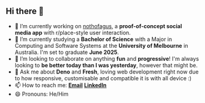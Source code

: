 ## Hi there 👋

- 🔭 I’m currently working on [nothofagus](https://github.com/william-spongberg/nothofagus), a **proof-of-concept social media app** with r/place-style user interaction.
- 🌱 I’m currently studying a **Bachelor of Science** with a Major in Computing and Software Systems at the **University of Melbourne** in Australia. I'm set to graduate **June 2025**.
- 👯 I’m looking to collaborate on anything **fun** and **progressive**! I'm always looking to **be better today than I was yesterday**, however that might be.
- 💬 Ask me about **Deno** and **Fresh**, loving web development right now due to how responsive, customisable and compatible it is with all device :)
- 📫 How to reach me: [**Email**](mailto:william@spongberg.dev) [**LinkedIn**](https://www.linkedin.com/in/william-spongberg/)
- 😄 Pronouns: He/Him
